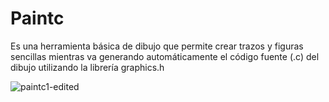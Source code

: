 # Paintc

Es una herramienta básica de dibujo que permite crear trazos y figuras sencillas mientras va generando automáticamente el código fuente (.c) del dibujo utilizando la librería graphics.h

![paintc1-edited](https://github.com/wong17/paintc2.0/assets/64237085/88fae7f2-7a1b-4e42-8292-7ee28865dfaf)
